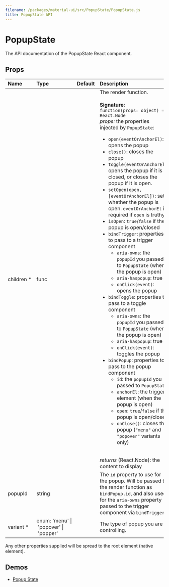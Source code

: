 ```yaml
---
filename: /packages/material-ui/src/PopupState/PopupState.js
title: PopupState API
---
```


<!--- This documentation is automatically generated, do not try to edit it. -->

# PopupState

<p class="description">The API documentation of the PopupState React component.</p>



## Props

| Name | Type | Default | Description |
|:-----|:-----|:--------|:------------|
| <span class="prop-name required">children *</span> | <span class="prop-type">func |   | The render function.<br><br>**Signature:**<br>`function(props: object) => React.Node`<br>*props:* the properties injected by `PopupState`: <ul>   <li>`open(eventOrAnchorEl)`: opens the popup</li>   <li>`close()`: closes the popup</li>   <li>`toggle(eventOrAnchorEl)`: opens the popup if it is closed, or     closes the popup if it is open.   </li>   <li>`setOpen(open, [eventOrAnchorEl])`: sets whether the popup is open.     `eventOrAnchorEl` is required if `open` is truthy.   </li>   <li>`isOpen`: `true`/`false` if the popup is open/closed</li>   <li>`bindTrigger`: properties to pass to a trigger component     <ul>       <li>`aria-owns`: the `popupId` you passed to `PopupState` (when the popup is open)</li>       <li>`aria-haspopup`: true</li>       <li>`onClick(event)`: opens the popup</li>     </ul>   </li>   <li>`bindToggle`: properties to pass to a toggle component     <ul>       <li>`aria-owns`: the `popupId` you passed to `PopupState` (when the popup is open)</li>       <li>`aria-haspopup`: true</li>       <li>`onClick(event)`: toggles the popup</li>     </ul>   </li>   <li>`bindPopup`: properties to pass to the popup component     <ul>       <li>`id`: the `popupId` you passed to `PopupState`</li>       <li>`anchorEl`: the trigger element (when the popup is open)</li>       <li>`open`: `true`/`false` if the popup is open/closed</li>       <li>`onClose()`: closes the popup (`"menu"` and `"popover"` variants only)</li>     </ul>   </li> </ul><br> *returns* (React.Node): the content to display |
| <span class="prop-name">popupId</span> | <span class="prop-type">string |   | The `id` property to use for the popup.  Will be passed to the render function as `bindPopup.id`, and also used for the `aria-owns` property passed to the trigger component via `bindTrigger`. |
| <span class="prop-name required">variant *</span> | <span class="prop-type">enum:&nbsp;'menu'&nbsp;&#124;<br>&nbsp;'popover'&nbsp;&#124;<br>&nbsp;'popper'<br> |   | The type of popup you are controlling. |

Any other properties supplied will be spread to the root element (native element).

## Demos

- [Popup State](/utils/popup-state)

